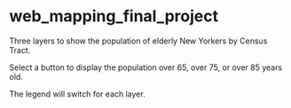 # web_mapping_final_project

Three layers to show the population of elderly New Yorkers by Census Tract.

Select a button to display the population over 65, over 75, or over 85 years old.

The legend will switch for each layer.
